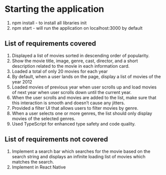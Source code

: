 # Starting the application

1. npm install - to install all libraries init
2. npm start - will run the application on localhost:3000 by default

## List of requirements covered

1. Displayed a list of movies sorted in descending order of popularity.
2. Show the movie title, image, genre, cast, director, and a short description related
to the movie in each information card.
3. Loaded a total of only 20 movies for each year
4. By default, when a user lands on the page, display a list of movies of the year
2012
5. Loaded movies of previous year when user scrolls up and load
movies of next year when user scrolls down until the current year.
6. When the user scrolls and movies are added to the list, make sure that
this interaction is smooth and doesn’t cause any jitters.
7. Provided a filter UI that allows users to filter movies by genre.
8. When a user selects one or more genres, the list should only display movies of
the selected genres.
9. Used TypeScript for enhanced type safety and code quality.

## List of requirements not covered

1. Implement a search bar which searches for the movie based on the search string
and displays an infinite loading list of movies which matches the search.
2. Implement in React Native
